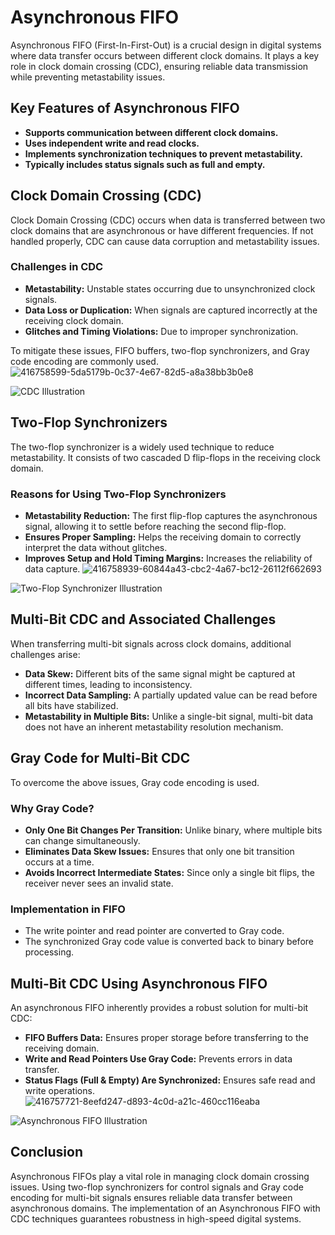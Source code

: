 # Asynchronous FIFO

Asynchronous FIFO (First-In-First-Out) is a crucial design in digital systems where data transfer occurs between different clock domains. It plays a key role in clock domain crossing (CDC), ensuring reliable data transmission while preventing metastability issues.

## Key Features of Asynchronous FIFO
- **Supports communication between different clock domains.**
- **Uses independent write and read clocks.**
- **Implements synchronization techniques to prevent metastability.**
- **Typically includes status signals such as full and empty.**

## Clock Domain Crossing (CDC)
Clock Domain Crossing (CDC) occurs when data is transferred between two clock domains that are asynchronous or have different frequencies. If not handled properly, CDC can cause data corruption and metastability issues.

### Challenges in CDC
- **Metastability:** Unstable states occurring due to unsynchronized clock signals.
- **Data Loss or Duplication:** When signals are captured incorrectly at the receiving clock domain.
- **Glitches and Timing Violations:** Due to improper synchronization.

To mitigate these issues, FIFO buffers, two-flop synchronizers, and Gray code encoding are commonly used.
![416758599-5da5179b-0c37-4e67-82d5-a8a38bb3b0e8](https://github.com/user-attachments/assets/b6f5d1f1-3462-43c9-9f22-ad3a12a36b31)

![CDC Illustration](path/to/your-cdc-image.png)

## Two-Flop Synchronizers
The two-flop synchronizer is a widely used technique to reduce metastability. It consists of two cascaded D flip-flops in the receiving clock domain.

### Reasons for Using Two-Flop Synchronizers
- **Metastability Reduction:** The first flip-flop captures the asynchronous signal, allowing it to settle before reaching the second flip-flop.
- **Ensures Proper Sampling:** Helps the receiving domain to correctly interpret the data without glitches.
- **Improves Setup and Hold Timing Margins:** Increases the reliability of data capture.
![416758939-60844a43-cbc2-4a67-bc12-26112f662693](https://github.com/user-attachments/assets/b23b6f00-5355-480b-a7a8-26c533fafdf9)

![Two-Flop Synchronizer Illustration](path/to/your-two-flop-image.png)

## Multi-Bit CDC and Associated Challenges
When transferring multi-bit signals across clock domains, additional challenges arise:
- **Data Skew:** Different bits of the same signal might be captured at different times, leading to inconsistency.
- **Incorrect Data Sampling:** A partially updated value can be read before all bits have stabilized.
- **Metastability in Multiple Bits:** Unlike a single-bit signal, multi-bit data does not have an inherent metastability resolution mechanism.

## Gray Code for Multi-Bit CDC
To overcome the above issues, Gray code encoding is used.

### Why Gray Code?
- **Only One Bit Changes Per Transition:** Unlike binary, where multiple bits can change simultaneously.
- **Eliminates Data Skew Issues:** Ensures that only one bit transition occurs at a time.
- **Avoids Incorrect Intermediate States:** Since only a single bit flips, the receiver never sees an invalid state.

### Implementation in FIFO
- The write pointer and read pointer are converted to Gray code.
- The synchronized Gray code value is converted back to binary before processing.

## Multi-Bit CDC Using Asynchronous FIFO
An asynchronous FIFO inherently provides a robust solution for multi-bit CDC:
- **FIFO Buffers Data:** Ensures proper storage before transferring to the receiving domain.
- **Write and Read Pointers Use Gray Code:** Prevents errors in data transfer.
- **Status Flags (Full & Empty) Are Synchronized:** Ensures safe read and write operations.
![416757721-8eefd247-d893-4c0d-a21c-460cc116eaba](https://github.com/user-attachments/assets/aa0a5bb6-5ff8-4211-874d-2b9e11b51f6a)

![Asynchronous FIFO Illustration](path/to/your-async-fifo-image.png)

## Conclusion
Asynchronous FIFOs play a vital role in managing clock domain crossing issues. Using two-flop synchronizers for control signals and Gray code encoding for multi-bit signals ensures reliable data transfer between asynchronous domains. The implementation of an Asynchronous FIFO with CDC techniques guarantees robustness in high-speed digital systems.

